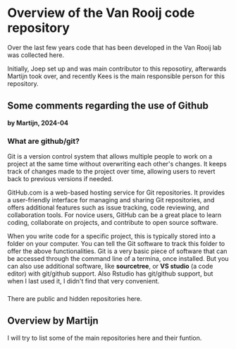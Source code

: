 


# Overview of the Van Rooij code repository

Over the last few years code that has been developed in the Van Rooij lab was collected here.

Initially, Joep set up and was main contributor to this reposotiry, afterwards Martijn took over, and recently Kees is the main responsible person for this repository.

## Some comments regarding the use of Github
__by Martijn, 2024-04__

### What are github/git?

Git is a version control system that allows multiple people to work on a project at the same time without overwriting each other's changes. It keeps track of changes made to the project over time, allowing users to revert back to previous versions if needed.

GitHub.com is a web-based hosting service for Git repositories. It provides a user-friendly interface for managing and sharing Git repositories, and offers additional features such as issue tracking, code reviewing, and collaboration tools. For novice users, GitHub can be a great place to learn coding, collaborate on projects, and contribute to open source software.


When you write code for a specific project, this is typically stored into a folder on your computer. You can tell the Git software to track this folder to offer the above functionalities.
Git is a very basic piece of software that can be accessed through the command line of a termina, once installed. But you can also use additional software, like **sourcetree**, or **VS studio** (a code editor) with git/github support. Also Rstudio has git/github support, but when I last used it, I didn't find that very convenient.



###

There are public and hidden repositories here.

## Overview by Martijn

I will try to list some of the main repositories here and their funtion.
